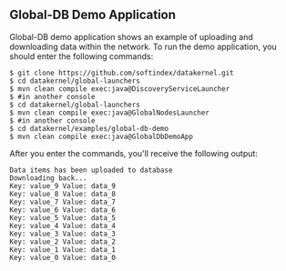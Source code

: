 ## Global-DB Demo Application
Global-DB demo application shows an example of uploading and downloading data within the network.
To run the demo application, you should enter the following commands:

```
$ git clone https://github.com/softindex/datakernel.git
$ cd datakernel/global-launchers
$ mvn clean compile exec:java@DiscoveryServiceLauncher
$ #in another console
$ cd datakernel/global-launchers
$ mvn clean compile exec:java@GlobalNodesLauncher
$ #in another console
$ cd datakernel/examples/global-db-demo
$ mvn clean compile exec:java@GlobalDbDemoApp
```

After you enter the commands, you'll receive the following output:
```
Data items has been uploaded to database
Downloading back...
Key: value_9 Value: data_9
Key: value_8 Value: data_8
Key: value_7 Value: data_7
Key: value_6 Value: data_6
Key: value_5 Value: data_5
Key: value_4 Value: data_4
Key: value_3 Value: data_3
Key: value_2 Value: data_2
Key: value_1 Value: data_1
Key: value_0 Value: data_0
```